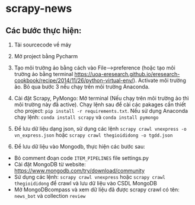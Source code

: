 # scrapy-news
## Các bước thực hiện:
1. Tải sourcecode về máy
2. Mở project bằng Pycharm
3. Tạo môi trường ảo bằng cách vào File-->preference (hoặc tạo môi trường ảo bằng terminal https://uoa-eresearch.github.io/eresearch-cookbook/recipe/2014/11/26/python-virtual-env/).  Activate môi trường ảo.
Bỏ qua bước 3 nếu chạy trên môi trường Anaconda.

4. Cài đặt Scrapy, PyMongo: Mở terminal (Nếu chạy trên môi trường ảo thì môi trường này đã active). Chạy lệnh sau để cài các pakages cần thiết cho project:
```pip install -r requirements.txt```. Nếu sử dụng Anaconda chạy lệnh: ```conda install scrapy``` và ```conda install pymongo```

5. Để lưu dữ liệu dạng json, sử dụng các lệnh
```scrapy crawl vnexpress -o vn_express.json``` hoặc ```scrapy crawl thegioididong -o tgdd.json``` 

6. Để lưu dữ liệu vào Mongodb, thực hiện các bước sau:
- Bỏ comment đoạn code ```ITEM_PIPELINES```  file settings.py
- Cài đặt MongoDB từ website: <link>https://www.mongodb.com/try/download/community</link>
- Sử dụng các lệnh: ```scrapy crawl vnexpress``` hoặc ```scrapy crawl thegioididong``` để crawl và lưu dữ liệu vào CSDL MongoDB
- Mở MongoDBcompass và xem dữ liệu đã được scrapy crawl có tên: ```news_bot``` và collection ```review```
